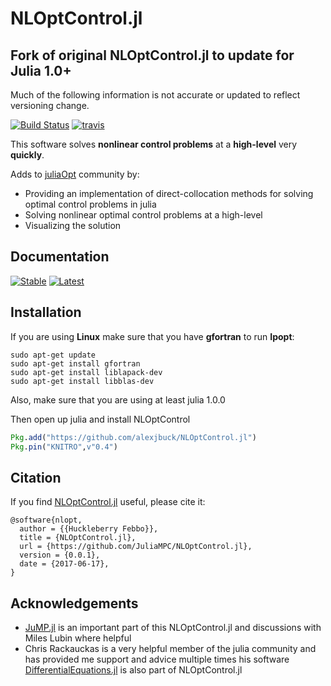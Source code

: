 # NLOptControl.jl

## Fork of original NLOptControl.jl to update for Julia 1.0+
Much of the following information is not accurate or updated to reflect versioning change.


[![Build Status](https://ci.appveyor.com/api/projects/status/f480ahs29c85m6ne?svg=true)](https://ci.appveyor.com/project/huckl3b3rry87/nloptcontrol-jl)
[![travis](https://travis-ci.org/alexjbuck/NLOptControl.jl.svg?branch=master)](https://travis-ci.org/alexjbuck/NLOptControl.jl)

This software solves **nonlinear control problems** at a **high-level** very **quickly**.

Adds to [juliaOpt](http://www.juliaopt.org/) community by:
 * Providing an implementation of direct-collocation methods for solving optimal control problems in julia
 * Solving nonlinear optimal control problems at a high-level
 * Visualizing the solution

## Documentation
[![Stable](https://img.shields.io/badge/docs-stable-blue.svg)](https://alexjbuck.github.io/NLOptControl.jl/stable/)
[![Latest](https://img.shields.io/badge/docs-latest-blue.svg)](https://alexjbuck.github.io/NLOptControl.jl/latest/)

## Installation

If you are using **Linux** make sure that you have **gfortran** to run **Ipopt**:
```
sudo apt-get update
sudo apt-get install gfortran
sudo apt-get install liblapack-dev
sudo apt-get install libblas-dev
```
Also, make sure that you are using at least julia 1.0.0

Then open up julia and install NLOptControl
```julia
Pkg.add("https://github.com/alexjbuck/NLOptControl.jl")
Pkg.pin("KNITRO",v"0.4")
```

## Citation
If you find [NLOptControl.jl](https://github.com/JuliaMPC/NLOptControl.jl) useful, please cite it:
```
@software{nlopt,
  author = {{Huckleberry Febbo}},
  title = {NLOptControl.jl},
  url = {https://github.com/JuliaMPC/NLOptControl.jl},
  version = {0.0.1},
  date = {2017-06-17},
}
```

## Acknowledgements
* [JuMP.jl](https://jump.readthedocs.io/en/latest/) is an important part of this NLOptControl.jl and discussions with Miles Lubin where helpful
* Chris Rackauckas is a very helpful member of the julia community and has provided me support and advice multiple times his software [DifferentialEquations.jl](https://github.com/JuliaDiffEq/DifferentialEquations.jl) is also part of NLOptControl.jl
